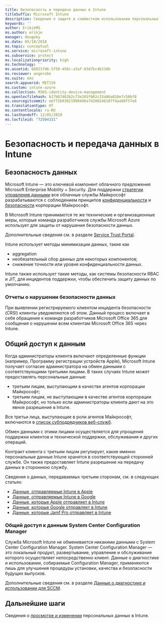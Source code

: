 ```yaml
---
title: Безопасность и передача данных в Intune
titleSuffix: Microsoft Intune
description: Сведения о защите и совместном использовании персональных данных в Intune.
keywords: ''
author: ErikjeMS
ms.author: erikje
manager: dougeby
ms.date: 05/18/2018
ms.topic: conceptual
ms.service: microsoft-intune
ms.subservice: protect
ms.localizationpriority: high
ms.technology: ''
ms.assetid: 68921fd6-5f50-456c-a3af-83d7bc4b134b
ms.reviewer: angerobe
ms.suite: ems
search.appverid: MET150
ms.custom: intune-azure
ms.collection: M365-identity-device-management
ms.openlocfilehash: b17b87462b2c73e265f062c33a06a810e7c58bf8
ms.sourcegitcommit: ebf72b038219904d6e7d20024b107f4aa68f57e6
ms.translationtype: HT
ms.contentlocale: ru-RU
ms.lasthandoff: 12/05/2019
ms.locfileid: "72504331"
---
```

# <a name="data-security-and-sharing-in-intune"></a>Безопасность и передача данных в Intune


## <a name="data-security"></a>Безопасность данных

Microsoft Intune — это ключевой компонент облачного предложения Microsoft Enterprise Mobility + Security. Для поддержки [стратегии управления данными](https://www.microsoft.com/en-us/TrustCenter/Security/default.aspx) все облачные службы Майкрософт разрабатываются с соблюдением принципов [конфиденциальности](https://www.microsoft.com/en-us/trustcenter/privacy) и [безопасности](https://www.microsoft.com/en-us/trustcenter/security/) корпорации Майкрософт.  

В Microsoft Intune принимаются те же технические и организационные меры, которые команда разработчиков службы Microsoft Azure использует для защиты от нарушения безопасности данных.

Дополнительные сведения см. в разделе [Service Trust Portal](https://www.microsoft.com/en-us/TrustCenter/stp).

Intune использует методы минимизации данных, такие как

- aggregation
- необязательный сбор данных для некоторых компонентов;
- снижение точности или уровня конфиденциальности данных.

Intune также использует такие методы, как системы безопасности RBAC и JIT, для инцидентов поддержки, чтобы обеспечить защиту данных по умолчанию. 

### <a name="data-breach-reporting"></a>Отчеты о нарушении безопасности данных

При выявлении регистрируемого клиентом инцидента безопасности (CRSI) клиенты уведомляются об этом. Данный процесс включает в себя обращение к команде разработчиков Microsoft Office 365 для сообщения о нарушении всем клиентам Microsoft Office 365 через Intune.

## <a name="data-sharing"></a>Общий доступ к данным

Когда администраторы клиента включают определенные функции (например, Программу регистрации устройств Apple), Microsoft Intune получает согласие администратора на обмен данными с соответствующими третьими лицами. В таких случаях Intune может предоставлять персональные данные:

- третьим лицам, выступающим в качестве агентов корпорации Майкрософт;
- третьим лицам, не выступающим в качестве агентов корпорации Майкрософт, но только если администраторы клиента дают на это явное разрешение в Intune.

Все третьи лица, выступающие в роли агентов Майкрософт, включаются в [список субподрядчиков веб-служб](https://aka.ms/Online_Serv_Subcontractor_List).

Обмен данными с этими лицами осуществляется для упрощения поддержки клиентов и технической поддержки, обслуживания и других операций.

Контракт клиента с третьим лицом регулирует, какие именно персональные данные Intune хранятся в соответствующей сторонней службе. Он также предоставляет Intune разрешение на передачу данных в стороннюю службу.  

Сведения о данных, передаваемых третьим сторонам, см. в следующих статьях:
- [Данные, отправляемые Intune в Apple](data-intune-sends-to-apple.md)
- [Данные, отправляемые Intune в Google](data-intune-sends-to-google.md)
- [Данные, которые Apple отправляет в Intune](data-apple-sends-to-intune.md)
- [Данные, которые Google отправляет в Intune](data-google-sends-to-intune.md)
- [Данные, которые Jamf Pro отправляет в Intune](data-jamf-sends-to-intune.md)

### <a name="system-center-configuration-manager-data-sharing"></a>Общий доступ к данным System Center Configuration Manager

Служба Microsoft Intune не обменивается никакими данными с System Center Configuration Manager. System Center Configuration Manager — это локальный продукт, развертывание, управление и обслуживание которого осуществляет непосредственно клиент. Данные о диагностике и использовании, собираемые Configuration Manager, применяются лишь для улучшения процедуры установки, качества и безопасности будущих выпусков.

Дополнительные сведения см. в разделе [Данные о диагностике и использовании для SCCM](https://docs.microsoft.com/sccm/core/plan-design/diagnostics/diagnostics-and-usage-data). 


## <a name="next-steps"></a>Дальнейшие шаги

Сведения о [просмотре и изменении](privacy-data-view-correct.md) персональных данных в Intune.
